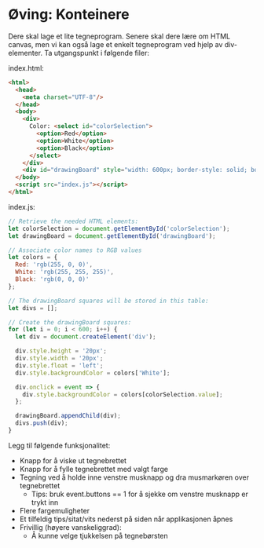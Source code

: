 # Øving: Konteinere
Dere skal lage et lite tegneprogram. Senere skal dere lære om HTML canvas, men vi kan også lage et enkelt tegneprogram ved hjelp av div-elementer. Ta utgangspunkt i følgende filer:

index.html:

```html
<html>
  <head>
    <meta charset="UTF-8"/>
  </head>
  <body>
    <div>
      Color: <select id="colorSelection">
        <option>Red</option>
        <option>White</option>
        <option>Black</option>
      </select>
    </div>
    <div id="drawingBoard" style="width: 600px; border-style: solid; border-width: 1; display: table;"></div>
  </body>
  <script src="index.js"></script>
</html>
```

index.js:
```js
// Retrieve the needed HTML elements:
let colorSelection = document.getElementById('colorSelection');
let drawingBoard = document.getElementById('drawingBoard');

// Associate color names to RGB values
let colors = {
  Red: 'rgb(255, 0, 0)',
  White: 'rgb(255, 255, 255)',
  Black: 'rgb(0, 0, 0)'
};

// The drawingBoard squares will be stored in this table:
let divs = [];

// Create the drawingBoard squares:
for (let i = 0; i < 600; i++) {
  let div = document.createElement('div');

  div.style.height = '20px';
  div.style.width = '20px';
  div.style.float = 'left';
  div.style.backgroundColor = colors['White'];

  div.onclick = event => {
    div.style.backgroundColor = colors[colorSelection.value];
  };

  drawingBoard.appendChild(div);
  divs.push(div);
}
```

Legg til følgende funksjonalitet:

* Knapp for å viske ut tegnebrettet
* Knapp for å fylle tegnebrettet med valgt farge
* Tegning ved å holde inne venstre musknapp og dra musmarkøren over tegnebrettet
    * Tips: bruk event.buttons == 1 for å sjekke om venstre musknapp er trykt inn
* Flere fargemuligheter
* Et tilfeldig tips/sitat/vits nederst på siden når applikasjonen åpnes
* Frivillig (høyere vanskeliggrad):
    * Å kunne velge tjukkelsen på tegnebørsten